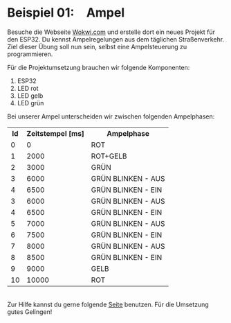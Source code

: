 <h1>Beispiel 01:&emsp;Ampel</h1>

Besuche die Webseite <a href="https://wokwi.com/projects/new/esp32">Wokwi.com</a> und erstelle dort ein neues Projekt für den ESP32. 
Du kennst Ampelregelungen aus dem täglichen Straßenverkehr. Ziel dieser Übung soll nun sein, selbst eine Ampelsteuerung zu programmieren. 

Für die Projektumsetzung brauchen wir folgende Komponenten:
<ol>
  <li>ESP32</li>
  <li>LED rot</li>
  <li>LED gelb</li>
  <li>LED grün</li>
</ol>

Bei unserer Ampel unterscheiden wir zwischen folgenden Ampelphasen:

<table>
  <tr>
    <th>Id</th>
    <th>Zeitstempel [ms]</th>
    <th>Ampelphase</th>
  </tr>
  <tr>
    <td>0</td>
    <td>0</td>
    <td>ROT</td>
  </tr>
  <tr>
    <td>1</td>
    <td>2000</td>
    <td>ROT+GELB</td>
  </tr>
  <tr>
    <td>2</td>
    <td>3000</td>
    <td>GRÜN</td>
  </tr>
  <tr>
    <td>3</td>
    <td>6000</td>
    <td>GRÜN BLINKEN - AUS</td>
  </tr>
  <tr>
    <td>4</td>
    <td>6500</td>
    <td>GRÜN BLINKEN - EIN</td>
  </tr>
  <tr>
    <td>3</td>
    <td>6000</td>
    <td>GRÜN BLINKEN - AUS</td>
  </tr>
  <tr>
    <td>4</td>
    <td>6500</td>
    <td>GRÜN BLINKEN - EIN</td>
  </tr>
  <tr>
    <td>5</td>
    <td>7000</td>
    <td>GRÜN BLINKEN - AUS</td>
  </tr>
  <tr>
    <td>6</td>
    <td>7500</td>
    <td>GRÜN BLINKEN - EIN</td>
  </tr>
  <tr>
    <td>7</td>
    <td>8000</td>
    <td>GRÜN BLINKEN - AUS</td>
  </tr>
  <tr>
    <td>8</td>
    <td>8500</td>
    <td>GRÜN BLINKEN - EIN</td>
  </tr>
  <tr>
    <td>9</td>
    <td>9000</td>
    <td>GELB</td>
  </tr>
  <tr>
    <td>10</td>
    <td>10000</td>
    <td>ROT</td>
  </tr>
</table>
<br>
Zur Hilfe kannst du gerne folgende <a href="../Programmieren.md">Seite</a> benutzen. Für die Umsetzung gutes Gelingen!
